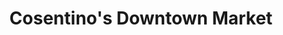---
title: "Cosentino's Downtown Market"
url: /kansas-city/cosentinos-downtown-market/
shop: Supermarkt
---